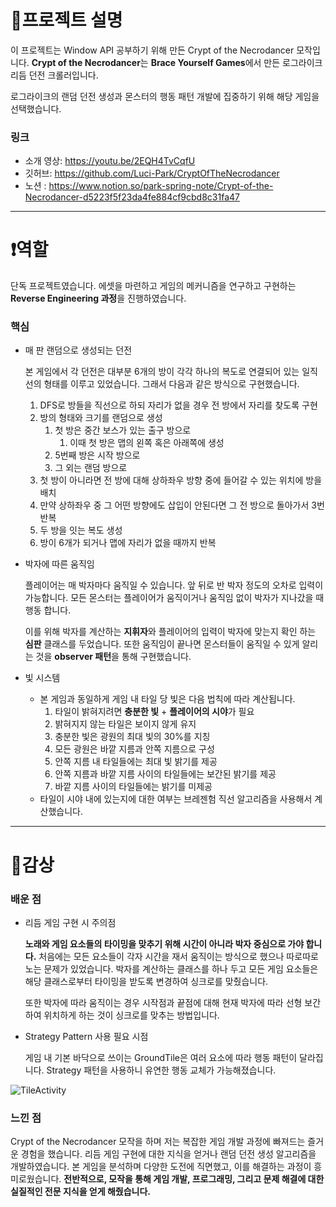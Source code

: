 # 📜프로젝트 설명

이 프로젝트는 Window API 공부하기 위해 만든 Crypt of the Necrodancer 모작입니다. 
**Crypt of the Necrodancer**는 **Brace Yourself Games**에서 만든 로그라이크 리듬 던전 크롤러입니다. 

로그라이크의 랜덤 던전 생성과 몬스터의 행동 패턴 개발에 집중하기 위해 해당 게임을 선택했습니다.

### 링크

- 소개 영상: https://youtu.be/2EQH4TvCqfU
- 깃허브: https://github.com/Luci-Park/CryptOfTheNecrodancer
- 노션 : https://www.notion.so/park-spring-note/Crypt-of-the-Necrodancer-d5223f5f23da4fe884cf9cbd8c31fa47
---

# ❗역할

단독 프로젝트였습니다. 에셋을 마련하고 게임의 메커니즘을 연구하고 구현하는 **Reverse Engineering 과정**을 진행하였습니다.

### 핵심

- 매 판 랜덤으로 생성되는 던전
    
    본 게임에서 각 던전은 대부분 6개의 방이 각각 하나의 복도로 연결되어 있는 일직선의 형태를 이루고 있었습니다. 그래서 다음과 같은 방식으로 구현했습니다.
    
    1. DFS로 방들을 직선으로 하되 자리가 없을 경우 전 방에서 자리를 찾도록 구현
    2. 방의 형태와 크기를 랜덤으로 생성
        1. 첫 방은 중간 보스가 있는 출구 방으로
            1. 이때 첫 방은 맵의 왼쪽 혹은 아래쪽에 생성
        2. 5번째 방은 시작 방으로
        3. 그 외는 랜덤 방으로
    3. 첫 방이 아니라면 전 방에 대해 상하좌우 방향 중에 들어갈 수 있는 위치에 방을 배치
    4. 만약 상하좌우 중 그 어떤 방향에도 삽입이 안된다면 그 전 방으로 돌아가서 3번 반복
    5. 두 방을 잇는 복도 생성
    6. 방이 6개가 되거나 맵에 자리가 없을 때까지 반복

- 박자에 따른 움직임
    
    플레이어는 매 박자마다 움직일 수 있습니다. 앞 뒤로 반 박자 정도의 오차로 입력이 가능합니다. 모든 몬스터는 플레이어가 움직이거나 움직임 없이 박자가 지나갔을 때 행동 합니다.
    
    이를 위해 박자를 계산하는 **지휘자**와 플레이어의 입력이 박자에 맞는지 확인 하는 **심판** 클래스를 두었습니다. 또한 움직임이 끝나면 몬스터들이 움직일 수 있게 알리는 것을 **observer 패턴**을 통해 구현했습니다.
  
- 빛 시스템
    - 본 게임과 동일하게 게임 내 타일 당 빛은 다음 법칙에 따라 계산됩니다.
        1. 타일이 밝혀지려면 **충분한 빛** + **플레이어의 시야**가 필요
        2. 밝혀지지 않는 타일은 보이지 않게 유지
        3. 충분한 빛은 광원의 최대 빛의 30%를 지칭
        4. 모든 광원은 바깥 지름과 안쪽 지름으로 구성
        5. 안쪽 지름 내 타일들에는 최대 빛 밝기를 제공
        6. 안쪽 지름과 바깥 지름 사이의 타일들에는 보간된 밝기를 제공
        7. 바깥 지름 사이의 타일들에는 밝기를 미제공
    - 타일이 시야 내에 있는지에 대한 여부는 브레젠험 직선 알고리즘을 사용해서 계산했습니다.
---

# 💭감상

### 배운 점

- 리듬 게임 구현 시 주의점
    
    **노래와 게임 요소들의 타이밍을 맞추기 위해 시간이 아니라 박자 중심으로 가야 합니다.** 처음에는 모든 요소들이 각자 시간을 재서 움직이는 방식으로 했으나 따로따로 노는 문제가 있었습니다. 박자를 계산하는 클래스를 하나 두고 모든 게임 요소들은 해당 클래스로부터 타이밍을 받도록 변경하여 싱크로를 맞췄습니다.
    
    또한 박자에 따라 움직이는 경우 시작점과 끝점에 대해 현재 박자에 따라 선형 보간하여 위치하게 하는 것이 싱크로를 맞추는 방법입니다.
    
- Strategy Pattern 사용 필요 시점
    
    게임 내 기본 바닥으로 쓰이는 GroundTile은 여러 요소에 따라 행동 패턴이 달라집니다.  Strategy 패턴을 사용하니 유연한 행동 교체가 가능해졌습니다.
  
![TileActivity](https://github.com/Luci-Park/CryptOfTheNecrodancer/assets/97658764/2fa978c1-7880-49b6-ac2c-5a1917337a0a)

### 느낀 점

Crypt of the Necrodancer 모작을 하며 저는 복잡한 게임 개발 과정에 빠져드는 즐거운 경험을 했습니다. 리듬 게임 구현에 대한 지식을 얻거나 랜덤 던전 생성 알고리즘을 개발하였습니다. 본 게임을 분석하며 다양한 도전에 직면했고, 이를 해결하는 과정이 흥미로웠습니다. **전반적으로, 모작을 통해 게임 개발, 프로그래밍, 그리고 문제 해결에 대한 실질적인 전문 지식을 얻게 해줬습니다.**
